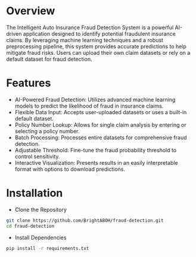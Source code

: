 # Overview

The Intelligent Auto Insurance Fraud Detection System is a powerful AI-driven application designed to identify potential fraudulent insurance claims. By leveraging machine learning techniques and a robust preprocessing pipeline, this system provides accurate predictions to help mitigate fraud risks. Users can upload their own claim datasets or rely on a default dataset for fraud detection.

# Features
- AI-Powered Fraud Detection: Utilizes advanced machine learning models to predict the likelihood of fraud in insurance claims.
- Flexible Data Input: Accepts user-uploaded datasets or uses a built-in default dataset.
- Policy Number Lookup: Allows for single claim analysis by entering or selecting a policy number.
- Batch Processing: Processes entire datasets for comprehensive fraud detection.
- Adjustable Threshold: Fine-tune the fraud probability threshold to control sensitivity.
- Interactive Visualization: Presents results in an easily interpretable format with options to download predictions.


# Installation
- Clone the Repository
```sh
git clone https://github.com/BrightABOH/fraud-detection.git
cd fraud-detection
```
- Install Dependencies
```sh
pip install -r requirements.txt
```
